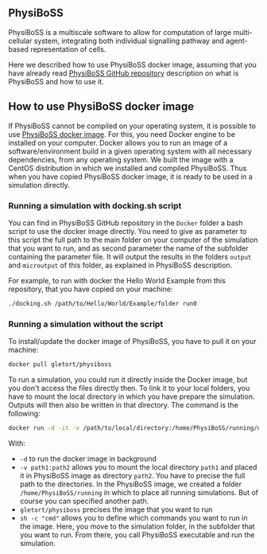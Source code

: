 ## PhysiBoSS

PhysiBoSS is a multiscale software to allow for computation of large multi-cellular system, integrating both individual signalling pathway and agent-based representation of cells.

Here we described how to use PhysiBoSS docker image, assuming that you have already read [PhysiBoSS GitHub repository](http://github.com/gletort/PhysiBoSS) description on what is PhysiBoSS and how to use it.

## How to use PhysiBoSS docker image

If PhysiBoSS cannot be compiled on your operating system, it is possible to use [PhysiBoSS docker image](http://hub.docker.com/r/gletort/physiboss).
For this, you need Docker engine to be installed on your computer.
Docker allows you to run an image of a software/environment build in a given operating system with all necessary dependencies, from any operating system.
We built the image with a CentOS distribution in which we installed and compiled PhysiBoSS.
Thus when you have copied PhysiBoSS docker image, it is ready to be used in a simulation directly.

### Running a simulation with docking.sh script
You can find in PhysiBoSS GitHub repository in the `Docker` folder a bash script to use the docker image directly.
You need to give as parameter to this script the full path to the main folder on your computer of the simulation that you want to run, and as second parameter the name of the subfolder containing the parameter file.
It will output the results in the folders `output` and `microutput` of this folder, as explained in PhysiBoSS description.

For example, to run with docker the Hello World Example from this repository, that you have copied on your machine:
~~~bash
./docking.sh /path/to/Hello/World/Example/folder run0
~~~


### Running a simulation without the script
To install/update the docker image of PhysiBoSS, you have to pull it on your machine:
~~~bash 
docker pull gletort/physiboss
~~~

To run a simulation, you could run it directly inside the Docker image, but you don't access the files directly then.
To link it to your local folders, you have to mount the local directory in which you have prepare the simulation. Outputs will then also be written in that directory.
The command is the following:
~~~bash
docker run -d -it -v /path/to/local/directory:/home/PhysiBoSS/running/name_of_simulation gletort/physiboss sh -c "cd /home/PhysiBoSS/running/name_of_simulation/subfolder_of_simulation_to_run; /home/PhysiBoSS/bin/PhysiBoSS > docking.txt"
~~~

With:
* `-d` to run the docker image in background
* `-v path1:path2` allows you to mount the local directory `path1` and placed it in PhysiBoSS image as directory `path2`. 
	You have to precise the full path to the directories. 
	In the PhysiBoSS image, we created a folder `/home/PhysiBoSS/running` in which to place all running simulations. But of course you can specified another path.
* `gletort/physiboss` precises the image that you want to run
* `sh -c "cmd"` allows you to define which commands you want to run in the image. 
	Here, you move to the simulation folder, in the subfolder that you want to run. From there, you call PhysiBoSS executable and run the simulation.  
